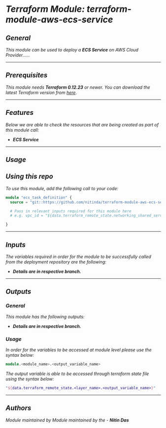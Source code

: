 # _Terraform Module: terraform-module-aws-ecs-service_


## _General_

_This module can be used to deploy a_ **_ECS Service_** _on AWS Cloud Provider......_


---

## _Prerequisites_

_This module needs_ **_Terraform 0.12.23_** _or newer._
_You can download the latest Terraform version from_ [_here_](https://www.terraform.io/downloads.html).


---

## _Features_

_Below we are able to check the resources that are being created as part of this module call:_

- _**ECS Service**_


---

## _Usage_

## _Using this repo_

_To use this module, add the following call to your code:_

```tf
module "ecs_task_definition" {
  source = "git::https://github.com/nitinda/terraform-module-aws-ecs-service.git?ref=master"

  # Pass in relevant inputs required for this module here
  # e.g. vpc_id = "${data.terraform_remote_state.networking_shared_services.vpc_id}"

}
```


---

## _Inputs_

_The variables required in order for the module to be successfully called from the deployment repository are the following:_

- _**Details are in respective branch.**_


---


## _Outputs_

### _General_

_This module has the following outputs:_


- _**Details are in respective branch.**_



### _Usage_

_In order for the variables to be accessed at module level please use the syntax below:_

```tf
module.<module_name>.<output_variable_name>
```


_The output variable is able to be accessed through terraform state file using the syntax below:_

```tf
"${data.terraform_remote_state.<layer_name>.<output_variable_name>}"
```


---


## _Authors_

_Module maintained by Module maintained by the -_ **_Nitin Das_**
